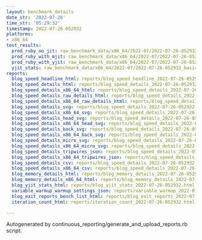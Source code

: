 ```yaml
---
layout: benchmark_details
date_str: '2022-07-26'
time_str: '05:29:32'
timestamp: 2022-07-26-052932
platforms:
- x86_64
test_results:
  prod_ruby_no_jit: raw_benchmark_data/x86_64/2022-07/2022-07-26-052932_basic_benchmark_prod_ruby_no_jit.json
  prod_ruby_with_mjit: raw_benchmark_data/x86_64/2022-07/2022-07-26-052932_basic_benchmark_prod_ruby_with_mjit.json
  prod_ruby_with_yjit: raw_benchmark_data/x86_64/2022-07/2022-07-26-052932_basic_benchmark_prod_ruby_with_yjit.json
  yjit_stats: raw_benchmark_data/x86_64/2022-07/2022-07-26-052932_basic_benchmark_yjit_stats.json
reports:
  blog_speed_headline_html: reports/blog_speed_headline_2022-07-26-052932.html
  blog_speed_details_html: reports/blog_speed_details_2022-07-26-052932.html
  blog_speed_details_x86_64_html: reports/blog_speed_details_2022-07-26-052932.x86_64.html
  blog_speed_details_raw_details_html: reports/blog_speed_details_2022-07-26-052932.raw_details.html
  blog_speed_details_x86_64_raw_details_html: reports/blog_speed_details_2022-07-26-052932.x86_64.raw_details.html
  blog_speed_details_svg: reports/blog_speed_details_2022-07-26-052932.svg
  blog_speed_details_x86_64_svg: reports/blog_speed_details_2022-07-26-052932.x86_64.svg
  blog_speed_details_head_svg: reports/blog_speed_details_2022-07-26-052932.head.svg
  blog_speed_details_x86_64_head_svg: reports/blog_speed_details_2022-07-26-052932.x86_64.head.svg
  blog_speed_details_back_svg: reports/blog_speed_details_2022-07-26-052932.back.svg
  blog_speed_details_x86_64_back_svg: reports/blog_speed_details_2022-07-26-052932.x86_64.back.svg
  blog_speed_details_micro_svg: reports/blog_speed_details_2022-07-26-052932.micro.svg
  blog_speed_details_x86_64_micro_svg: reports/blog_speed_details_2022-07-26-052932.x86_64.micro.svg
  blog_speed_details_tripwires_json: reports/blog_speed_details_2022-07-26-052932.tripwires.json
  blog_speed_details_x86_64_tripwires_json: reports/blog_speed_details_2022-07-26-052932.x86_64.tripwires.json
  blog_speed_details_csv: reports/blog_speed_details_2022-07-26-052932.csv
  blog_speed_details_x86_64_csv: reports/blog_speed_details_2022-07-26-052932.x86_64.csv
  blog_memory_details_html: reports/blog_memory_details_2022-07-26-052932.html
  blog_memory_details_x86_64_html: reports/blog_memory_details_2022-07-26-052932.x86_64.html
  blog_yjit_stats_html: reports/blog_yjit_stats_2022-07-26-052932.html
  variable_warmup_warmup_settings_json: reports/variable_warmup_2022-07-26-052932.warmup_settings.json
  blog_exit_reports_bench_list_html: reports/blog_exit_reports_2022-07-26-052932.bench_list.html
  iteration_count_html: reports/iteration_count_2022-07-26-052932.html

---
```

Autogenerated by continuous_reporting/generate_and_upload_reports.rb script.
